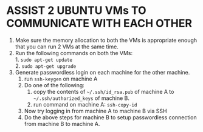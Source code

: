 # ASSIST 2 UBUNTU VMs TO COMMUNICATE WITH EACH OTHER

1. Make sure the memory allocation to both the VMs is appropriate enough that you can run 2 VMs at the same time.
2. Run the following commands on both the VMs:\
       1. ```sudo apt-get update```\
       2. ```sudo apt-get upgrade```
3. Generate passwordless login on each machine for the other machine.
    1. run ```ssh-keygen``` on machine A
    2. Do one of the following:
        1. copy the contents of ```~/.ssh/id_rsa.pub``` of machine A to ```~/.ssh/authorized_keys``` of machine B. 
        2. run command on machine A: ```ssh-copy-id``` <ip of machine B>
    3. Now try logging in from machine A to machine B via SSH
    4. Do the above steps for machine B to setup passwordless connection from machine B to machine A.
